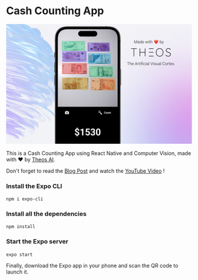 # Cash Counting App

![Cash Counting App Made by Theos AI](assets/cover.jpg)

This is a Cash Counting App using React Native and Computer Vision, made with ❤️ by [Theos AI](https://theos.ai).

Don't forget to read the [Blog Post](https://blog.theos.ai/articles/yolov7-tutorial-cash-counting-app-using-react-native-and-computer-vision) and watch the [YouTube Video](https://www.youtube.com/watch?v=n8ShYAtgqTk&ab_channel=TheosAI) !


### Install the Expo CLI

```
npm i expo-cli
```

### Install all the dependencies

```
npm install
```

### Start the Expo server

```
expo start
```

Finally, download the Expo app in your phone and scan the QR code to launch it.
